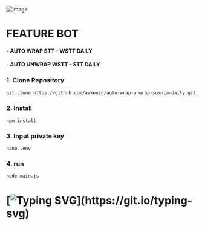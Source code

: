![image](https://github.com/user-attachments/assets/18af6c36-6537-4486-b972-3a7df74fe430)

# FEATURE BOT
#### - AUTO WRAP STT - WSTT DAILY
#### - AUTO UNWRAP WSTT - STT DAILY

### 1. Clone Repository

```bash
git clone https://github.com/awkenin/auto-wrap-unwrap-somnia-daily.git && cd auto-wrap-unwrap-somnia-daily
```

### 2. Install
```
npm install
```

### 3. Input private key
```
nano .env
```

### 4. run

```bash
node main.js
```
#

# [![Typing SVG](https://readme-typing-svg.demolab.com?font=Fira+Code&pause=1000&width=435&lines=🔥+Thank+You+for+Your+Support!)](https://git.io/typing-svg)
